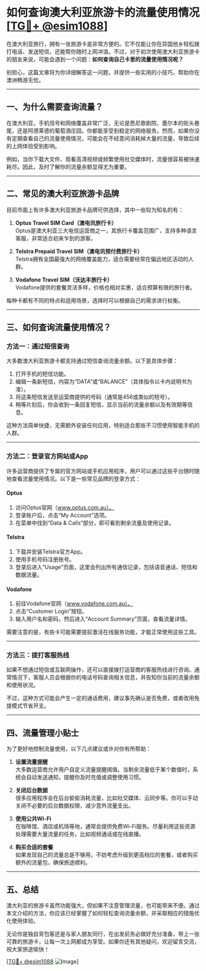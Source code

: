 # 如何查询澳大利亚旅游卡的流量使用情况 [[TG💪+ @esim1088](https://t.me/s/esim1088)]

在澳大利亚旅行，拥有一张旅游卡是非常方便的。它不仅能让你在异国他乡轻松拨打电话、发送短信，还能帮你随时上网冲浪。不过，对于初次使用澳大利亚旅游卡的朋友来说，可能会遇到一个问题：**如何查询自己卡里的流量使用情况呢？**

别担心，这篇文章将为你详细解答这一问题，并提供一些实用的小技巧，帮助你在澳洲畅游无忧。

---

## 一、为什么需要查询流量？

在澳大利亚，手机信号和网络覆盖非常广泛，无论是悉尼歌剧院、墨尔本的街头巷尾，还是阿德莱德的葡萄酒庄园，你都能享受到稳定的网络服务。然而，如果你没有定期查看自己的流量使用情况，可能会在不经意间消耗掉大量的流量，导致后续的上网体验受到影响。

例如，当你下载大文件、观看高清视频或频繁使用社交媒体时，流量很容易被快速耗尽。因此，及时了解你的流量余额显得尤为重要。

---

## 二、常见的澳大利亚旅游卡品牌

目前市面上有许多澳大利亚旅游卡品牌可供选择，其中一些较为知名的有：

1. **Optus Travel SIM Card（澳电讯旅行卡）**  
   Optus是澳大利亚三大电信运营商之一，其旅行卡覆盖范围广，支持多种语言客服，非常适合初来乍到的游客。

2. **Telstra Prepaid Travel SIM（澳电讯预付费旅行卡）**  
   Telstra拥有全国最强大的网络覆盖能力，适合需要经常在偏远地区活动的人群。

3. **Vodafone Travel SIM（沃达丰旅行卡）**  
   Vodafone提供的套餐灵活多样，价格也相对实惠，适合预算有限的旅行者。

每种卡都有不同的特点和适用场景，选择时可以根据自己的需求进行权衡。

---

## 三、如何查询流量使用情况？

### 方法一：通过短信查询

大多数澳大利亚旅游卡都支持通过短信查询流量余额。以下是具体步骤：

1. 打开手机的短信功能。
2. 编辑一条新短信，内容为“DATA”或“BALANCE”（具体指令以卡内说明书为准）。
3. 将这条短信发送至运营商提供的号码（通常是456或类似的短号）。
4. 稍等片刻后，你会收到一条回复短信，显示当前的流量余额以及有效期等信息。

这种方法简单快捷，无需额外安装任何应用，特别适合那些不习惯使用智能手机的人群。

---

### 方法二：登录官方网站或App

许多运营商提供了专属的官方网站或手机应用程序，用户可以通过这些平台随时随地查看流量使用情况。以下是一些常见品牌的登录方式：

#### Optus
1. 访问Optus官网（www.optus.com.au）。
2. 登录账户后，点击“My Account”选项。
3. 在菜单中找到“Data & Calls”部分，即可看到剩余流量及使用记录。

#### Telstra
1. 下载并安装Telstra官方App。
2. 使用手机号码注册账号。
3. 登录后进入“Usage”页面，这里会列出所有通信记录，包括语音通话、短信和数据流量。

#### Vodafone
1. 前往Vodafone官网（www.vodafone.com.au）。
2. 点击“Customer Login”按钮。
3. 输入用户名和密码，然后进入“Account Summary”页面，查看流量详情。

需要注意的是，有些卡可能需要提前激活在线服务功能，才能正常使用这些工具。

---

### 方法三：拨打客服热线

如果不想通过短信或互联网操作，还可以直接拨打运营商的客服热线进行咨询。通常情况下，客服人员会根据你的电话号码查询相关信息，并告知你当前的流量余额和使用状况。

不过，这种方式可能会产生一定的通话费用，建议事先确认是否免费，或者改用免提模式节省开支。

---

## 四、流量管理小贴士

为了更好地控制流量使用，以下几点建议或许对你有所帮助：

1. **设置流量提醒**  
   大多数运营商允许用户自定义流量提醒阈值。当剩余流量低于某个数值时，系统会自动发送通知，提醒你及时充值或调整使用习惯。

2. **关闭后台数据**  
   很多应用程序会在后台偷偷消耗流量，比如社交媒体、云同步等。你可以手动关闭不必要的后台数据权限，减少意外流量支出。

3. **使用公共Wi-Fi**  
   在咖啡馆、酒店或机场等地，通常会提供免费Wi-Fi服务。尽量利用这些资源处理需要大量流量的任务，比如视频通话或在线直播。

4. **购买合适的套餐**  
   如果发现自己的流量总是不够用，不妨考虑升级到更高档位的套餐，或者购买额外的流量包，确保旅途顺利。

---

## 五、总结

澳大利亚的旅游卡虽然功能强大，但如果不注意管理流量，也可能带来不便。通过本文介绍的方法，你应该已经掌握了如何轻松查询流量余额，并采取相应的措施优化使用体验。

无论你是独自背包客还是与家人朋友同行，在出发前务必做好充分准备，带上一张可靠的旅游卡，让每一次上网都成为享受。如果你还有其他疑问，欢迎留言交流，祝大家旅途愉快！

[[TG💪+ @esim1088](https://t.me/s/esim1088) ![Image](https://i.postimg.cc/4NQfJmqS/Snipaste-2025-05-13-00-14-12.png)]